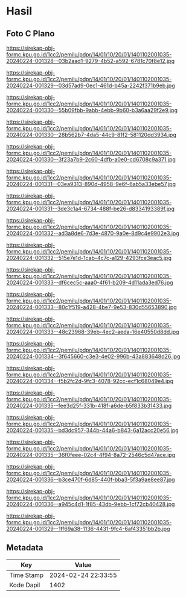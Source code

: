 # Hasil

## Foto C Plano

https://sirekap-obj-formc.kpu.go.id/1cc2/pemilu/pdpr/14/01/10/20/01/1401102001035-20240224-001328--03b2aad1-9279-4b52-a592-6781c70f8e12.jpg

https://sirekap-obj-formc.kpu.go.id/1cc2/pemilu/pdpr/14/01/10/20/01/1401102001035-20240224-001329--03d57ad9-0ec1-461d-b45a-2242f371b9eb.jpg

https://sirekap-obj-formc.kpu.go.id/1cc2/pemilu/pdpr/14/01/10/20/01/1401102001035-20240224-001330--55b09fbb-9abb-4ebb-9b60-b3a6aa29f2e9.jpg

https://sirekap-obj-formc.kpu.go.id/1cc2/pemilu/pdpr/14/01/10/20/01/1401102001035-20240224-001330--28b562b7-4da5-44c9-81f2-581120dd3934.jpg

https://sirekap-obj-formc.kpu.go.id/1cc2/pemilu/pdpr/14/01/10/20/01/1401102001035-20240224-001330--3f23a7b9-2c60-4dfb-a0e0-cd6708c9a371.jpg

https://sirekap-obj-formc.kpu.go.id/1cc2/pemilu/pdpr/14/01/10/20/01/1401102001035-20240224-001331--03ea9313-890d-4958-9e6f-6ab5a33ebe57.jpg

https://sirekap-obj-formc.kpu.go.id/1cc2/pemilu/pdpr/14/01/10/20/01/1401102001035-20240224-001331--3de3c1a4-6734-488f-be26-d8334193389f.jpg

https://sirekap-obj-formc.kpu.go.id/1cc2/pemilu/pdpr/14/01/10/20/01/1401102001035-20240224-001332--ad3a8de6-7d3e-4870-9a0e-8d9c4e9902e3.jpg

https://sirekap-obj-formc.kpu.go.id/1cc2/pemilu/pdpr/14/01/10/20/01/1401102001035-20240224-001332--515e7e1d-1cab-4c7c-a129-4293fce3eac5.jpg

https://sirekap-obj-formc.kpu.go.id/1cc2/pemilu/pdpr/14/01/10/20/01/1401102001035-20240224-001333--df6cec5c-aaa0-4f61-b209-4d11ada3ed76.jpg

https://sirekap-obj-formc.kpu.go.id/1cc2/pemilu/pdpr/14/01/10/20/01/1401102001035-20240224-001333--80c1f519-a428-4be7-9e53-830d55653890.jpg

https://sirekap-obj-formc.kpu.go.id/1cc2/pemilu/pdpr/14/01/10/20/01/1401102001035-20240224-001333--48c23968-39eb-4ec2-aeda-16e40550d8dd.jpg

https://sirekap-obj-formc.kpu.go.id/1cc2/pemilu/pdpr/14/01/10/20/01/1401102001035-20240224-001334--3f645660-c3e3-4e02-996b-43a883648d26.jpg

https://sirekap-obj-formc.kpu.go.id/1cc2/pemilu/pdpr/14/01/10/20/01/1401102001035-20240224-001334--f5b2fc2d-9fc3-4078-92cc-ecf1c68049e4.jpg

https://sirekap-obj-formc.kpu.go.id/1cc2/pemilu/pdpr/14/01/10/20/01/1401102001035-20240224-001335--fee3d25f-331b-418f-a6de-b5f833b31433.jpg

https://sirekap-obj-formc.kpu.go.id/1cc2/pemilu/pdpr/14/01/10/20/01/1401102001035-20240224-001335--bd3dc957-344b-44a6-b843-6a12acc20e56.jpg

https://sirekap-obj-formc.kpu.go.id/1cc2/pemilu/pdpr/14/01/10/20/01/1401102001035-20240224-001335--36f0feee-02c4-4f94-8a72-2546c5d47ace.jpg

https://sirekap-obj-formc.kpu.go.id/1cc2/pemilu/pdpr/14/01/10/20/01/1401102001035-20240224-001336--b3ce470f-6d85-440f-bba3-5f3a9ae8ee87.jpg

https://sirekap-obj-formc.kpu.go.id/1cc2/pemilu/pdpr/14/01/10/20/01/1401102001035-20240224-001336--a945c4d1-1f85-43db-9ebb-1cf72cb40428.jpg

https://sirekap-obj-formc.kpu.go.id/1cc2/pemilu/pdpr/14/01/10/20/01/1401102001035-20240224-001329--1ff69a38-1136-4431-9fc4-6af43351bb2b.jpg


## Metadata

| Key        | Value               |
| ---------- | ------------------- |
| Time Stamp | 2024-02-24 22:33:55 |
| Kode Dapil | 1402                |



